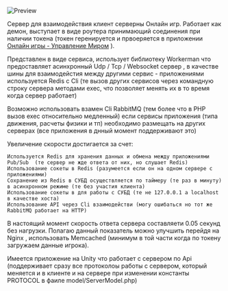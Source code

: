 ![Preview](/webrobot1/app-server/raw/master/theme/default/backend/img/preview.png)

Сервер для взаимодействия клиент серверны Онлайн игр. Работает как демон, выступает в виде роутера принимающий соединения при наличии токена (токен геренируется и првоеряется в приложении [Онлайн игры - Управление Миром](https://github.com/webrobot1/app-game) ).    
    
Представлен в виде сервиса, использует библиотеку Workerman что предоставляет асинхронный Udp / Tcp / Websocket сервер , в качестве шины для взаимодейстия между другими сервис - приложениями используется Redis с Cli (те вызов других сервисов через командную строку сервера методами exec, что позволяет менять их в то время когда сервер работает)
    
Возможно использовать взамен Cli RabbitMQ (тем более что в PHP вызов exec относительно медленный) если сервисы приложения (типа движения, расчеты физики и тп) необходимо размещать на других серверах (все приложения в днный момент поддерживают это)    

Увеличение скорости достигается за счет:

	Используется Redis для хранения данных и обмена между приложениями Pub/Sub  (те сервер не жде ответа от них, но слушает Redis)
	Использование сокеты в Redis (разумеется если он на одном сервере с приложениями)
	Сохранение из Redis в СУБД осуществляется по таймеру (те раз в минуту) в асинхронном режиме (те без участия клиента)
	Использование сокеты в для работы с СУБД (те не 127.0.0.1 а localhost в качестве хоста)
	Использование API через Cli взаимодействи (могу ошибаться но тот же RabbitMQ работает на HTTP)
	
В настоящий момент скорость ответа сервера составляети 0.05 секунд без нагрузки. Полагаю данный показатель можно улучшить перейдя на Nginx 	, использовать Memcached (минимум в той части когда по токену загружаем данные игрока).

Имеется приложение на Unity что работает с сервером по Api (поддерживает сразу все протоколоы работы с сервером, который меняется и в клиенте и на сервере при изменении константы PROTOCOL в фаиле model/ServerModel.php)
	